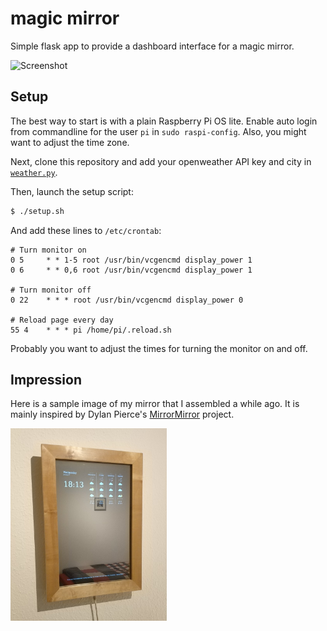 magic mirror
============

Simple flask app to provide a dashboard interface for a magic mirror.

![Screenshot](./imgs/screenshot.png "Screenshot")

## Setup

The best way to start is with a plain Raspberry Pi OS lite.
Enable auto login from commandline for the user `pi` in `sudo raspi-config`.
Also, you might want to adjust the time zone.

Next, clone this repository and add your openweather API key and city in [`weather.py`](app/weather.py).

Then, launch the setup script:
```bash
$ ./setup.sh
```

And add these lines to `/etc/crontab`:
```
# Turn monitor on
0 5     * * 1-5 root /usr/bin/vcgencmd display_power 1
0 6     * * 0,6 root /usr/bin/vcgencmd display_power 1

# Turn monitor off
0 22    * * * root /usr/bin/vcgencmd display_power 0

# Reload page every day
55 4    * * * pi /home/pi/.reload.sh
```

Probably you want to adjust the times for turning the monitor on and off.

## Impression

Here is a sample image of my mirror that I assembled a while ago.
It is mainly inspired by Dylan Pierce's [MirrorMirror](https://metro.co.uk/2015/12/30/tech-genius-builds-magic-mirror-for-girlfriend-which-compliments-her-and-gives-weather-updates-5591422/) project.

<img src="imgs/mirror.jpg" width="250"/>
